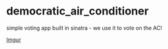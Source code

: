 democratic_air_conditioner
==========================

simple voting app built in sinatra - we use it to vote on the AC!

[Imgur](http://i.imgur.com/MfCdxmh.png)